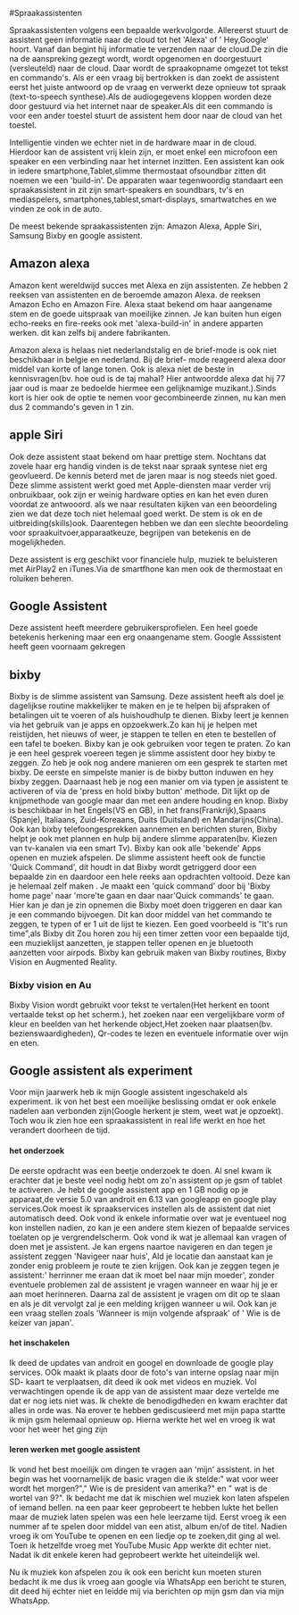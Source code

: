 #Spraakassistenten 

Spraakassistenten volgens een bepaalde werkvolgorde. Allereerst stuurt de assistent geen informatie naar de cloud tot het 'Alexa' of ' Hey,Google' hoort. Vanaf dan begint hij informatie te verzenden naar de cloud.De zin die na de aanspreking gezegt wordt, wordt opgenomen en doorgestuurt (versleuteld) naar de cloud. Daar wordt de spraakopname omgezet tot tekst en commando's. Als er een vraag bij bertrokken is dan zoekt de assistent eerst het juiste antwoord op de vraag en verwerkt deze opnieuw tot spraak (text-to-speech synthese).Als de audiogegevens kloppen worden deze door gestuurd via het internet naar de speaker.Als dit een commando is voor een ander toestel stuurt de assistent hem door naar de cloud van het toestel.

Intelligentie vinden we echter niet in de hardware maar in de cloud. Hierdoor kan de assistent vrij klein zijn, er moet enkel een microfoon een speaker en een verbinding naar het internet inzitten. Een assistent kan ook in iedere smartphone,Tablet,slimme thermostaat ofsoundbar zitten dit noemen we een 'build-in'. De apparaten waar tegenwoordig standaart een spraakassistent in zit zijn smart-speakers en soundbars, tv's en mediaspelers, smartphones,tablest,smart-displays, smartwatches en we vinden ze ook in de auto.

De meest bekende spraakassistenten zijn: Amazon Alexa, Apple Siri, Samsung Bixby en google assistent.

## Amazon alexa

Amazon kent wereldwijd succes met Alexa en zijn assistenten. Ze hebben 2 reeksen van assistenten en de beroemde amazon Alexa. de reeksen Amazon Echo en Amazon Fire. Alexa staat bekend om haar aangename stem en de goede uitspraak van moeilijke zinnen. Je kan buiten hun eigen echo-reeks en fire-reeks ook met 'alexa-build-in' in andere apparten werken. dit kan zelfs bij andere fabrikanten.

Amazon alexa is helaas niet nederlandstalig en de brief-mode is ook niet beschikbaar in belgie en nederland. Bij de brief- mode reageerd alexa door middel van korte of lange tonen.
Ook is alexa niet de beste in kennisvragen(bv. hoe oud is de taj mahal? Hier antwoordde alexa dat hij 77 jaar oud is maar ze bedoelde hiermee een gelijknamige muzikant.).Sinds kort is hier ook de optie te nemen voor gecombineerde zinnen, nu kan men dus 2 commando's geven in 1 zin.

## apple Siri

Ook deze assistent staat bekend om haar prettige stem. Nochtans dat zovele haar erg handig vinden is de tekst naar spraak syntese niet erg geovlueerd. De kennis beterd met de jaren maar is nog steeds niet goed. Deze slimme assistent werkt goed met Apple-diensten maar verder vrij onbruikbaar, ook zijn er weinig hardware opties en kan het even duren voordat ze antwooord. als we naar resultaten kijken van een beoordeling zien we dat deze toch niet helemaal goed werkt.  De stem is ok  en de uitbreiding(skills)ook. Daarentegen hebben we dan een slechte beoordeling voor spraakuitvoer,apparaatkeuze, begrijpen van betekenis en de mogelijkheden.

Deze assistent is erg geschikt voor financiele hulp, muziek te beluisteren met AirPlay2 en iTunes.Via de smartfhone kan men ook  de thermostaat en roluiken beheren.

## Google Assistent

Deze assistent heeft meerdere gebruikersprofielen. Een heel goede betekenis herkening maar een erg onaangename stem. Google Asssistent heeft geen voornaam gekregen

## bixby

Bixby is de slimme assistent van Samsung. Deze assistent heeft als doel je dagelijkse routine makkelijker te maken en je te helpen bij afspraken of betalingen uit te voeren of als huishoudhulp te dienen. Bixby leert je kennen via het gebruik van je apps en opzoekwerk.Zo kan hij je helpen met reistijden, het nieuws of weer, je stappen te tellen en eten te bestellen of een tafel te boeken.
Bixby kan je ook gebruiken voor tegen te praten. Zo kan je een heel gesprek voereen tegen je slimme assistent door hey bixby te zeggen.
Zo heb je ook nog andere manieren om een gesprek te starten met bixby. De eerste en simpelste manier is de bixby button induwen en hey bixby zeggen. Daarnaast heb je nog een manier om via typen je assistent te activeren of via de 'press en hold bixby button' methode.
Dit lijkt op de knijpmethode van google maar dan met een andere houding en knop. Bixby is beschikbaar in het Engels(VS en GB), in het frans(Frankrijk),Spaans (Spanje), Italiaans, Zuid-Koreaans, Duits (Duitsland) en Mandarijns(China). Ook kan bixby telefoongesprekken aannemen en berichten sturen, Bixby helpt je ook met plannen en hulp bij andere slimme apparaten(bv. Kiezen van tv-kanalen via een smart Tv). Bixby kan ook alle 'bekende' Apps openen en muziek afspelen. De slimme assistent heeft ook de functie 'Quick Command', dit houdt in dat Bixby wordt getriggerd door een bepaalde zin en daardoor een hele reeks aan opdrachten voltooid. Deze kan je helemaal zelf maken . Je maakt een 'quick command' door bij 'Bixby home page' naar 'more'te gaan en daar naar'Quick commands' te gaan. Hier kan je dan je zin opnemen die Bixby moet doen triggeren en daar kan je een commando bijvoegen. Dit kan door middel van het commando te zeggen, te typen of er 1 uit de lijst te kiezen. Een goed voorbeeld is "It's run time",als Bixby dit Zou horen zou hij een timer zetten voor een bepaalde tijd, een muzieklijst aanzetten, je stappen teller openen en je bluetooth aanzetten voor airpods. Bixby kan gebruik maken van Bixby routines, Bixby Vision en Augmented Reality.

### Bixby vision en Au

Bixby Vision wordt gebruikt voor tekst te vertalen(Het herkent en toont vertaalde tekst op het scherm.), het zoeken naar een vergelijkbare vorm of kleur en beelden van het herkende object,Het zoeken naar plaatsen(bv. bezienswaardigheden), Qr-codes te lezen en eventuele informatie over wijn en eten.

## Google assistent als experiment

Voor mijn jaarwerk heb ik mijn Google assistent ingeschakeld als experiment. ik von het best een moeilijke beslissing omdat er ook enkele nadelen aan verbonden zijn(Google herkent je stem, weet wat je opzoekt). Toch wou ik zien hoe een spraakassistent in real life werkt en hoe het verandert doorheen de tijd.

#### het onderzoek

De eerste opdracht was een beetje onderzoek te doen. Al snel kwam ik erachter dat je beste veel nodig hebt om zo'n assistent op je gsm of tablet te activeren.
Je hebt de google assistent app en 1 GB nodig op je apparaat,de versie 5.0 van androit en 6.13 van googleapp en google play services.Ook moest ik spraakservices instellen als de assistent dat niet automatisch deed.
Ook vond ik enkele informatie over wat je eventueel nog kon instellen nadien, zo kan je een andere stem kiezen of bepaalde services toelaten op je vergrendelscherm.
Ook vond ik wat je allemaal kan vragen of doen met je assistent. Je kan ergens naartoe navigeren en dan 
tegen je assistent zeggen 'Navigeer naar huis', Ald je locatie dan aanstaat kan je zonder enig probleem je route te zien krijgen. Ook kan je zeggen tegen je assistent:' herrinner me eraan dat ik moet bel naar mijn moeder', zonder eventuele problemen zal de assistent je vragen wanneer en waar hij je er aan moet herinneren. Daarna zal de assistent je vragen om dit op te slaan en als je dit vervolgt zal je een melding krijgen wanneer u wil.
Ook kan je een vraag stellen zoals 'Wanneer is mijn volgende afspraak' of ' Wie is de keizer van japan'.


#### het inschakelen

Ik deed de updates van androit en googel en downloade de google play services. OOk maakt ik plaats door de foto's van interne opslag naar mijn SD- kaart te verplaatsen, dit deed ik ook met videos en muziek. Vol verwachtingen opende ik de app van de assistent maar deze vertelde me dat er nog iets niet was. Ik chekte  de benodigdheden en kwam erachter dat alles in orde was. Na erover te hebben gediscusieerd met mijn papa startte ik mijn gsm helemaal opnieuw op. Hierna werkte het wel en vroeg ik wat voor het weer het ging zijn

#### leren werken met google assistent

Ik vond het best moeilijk om dingen te vragen aan 'mijn' assistent. in het begin was het voornamelijk de basic vragen die ik stelde:" wat voor weer wordt het morgen?"," Wie is de  president van amerika?" en " wat is de wortel van 9?". Ik bedacht me dat ik mischien wel muziek kon laten afspelen of iemand bellen. na  een paar keer geprobeert te hebben lukte het bellen maar de muziek laten spelen was een hele leerzame tijd. Eerst vroeg ik een nummer af te spelen door middel van een atist, album en/of de titel. Nadien vroeg ik om YouTube te openen en een liedje op te zoeken,dit ging al wel. Toen ik hetzelfde vroeg met YouTube Music App werkte dit echter niet. Nadat ik dit enkele keren had geprobeert werkte het uiteindelijk wel.

Nu ik muziek kon afspelen zou ik ook een bericht kun moeten sturen bedacht ik me dus ik vroeg aan google via WhatsApp een bericht te sturen, dit deed hij echter niet en leidde mij via berichten op mijn gsm dan via mijn WhatsApp.

